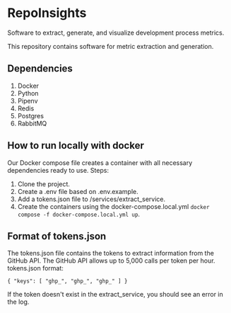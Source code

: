 # RepoInsights
Software to extract, generate, and visualize development process metrics.

This repository contains software for metric extraction and generation.

## Dependencies
1. Docker
2. Python
3. Pipenv
4. Redis
5. Postgres
6. RabbitMQ

## How to run locally with docker

Our Docker compose file creates a container with all necessary dependencies ready to use.
Steps: 
1. Clone the project.
2. Create a .env file based on .env.example.
3. Add a tokens.json file to /services/extract_service.
4. Create the containers using the docker-compose.local.yml ` docker compose -f docker-compose.local.yml up `.

## Format of tokens.json 
The tokens.json file contains the tokens to extract information from the GitHub API. 
The GitHub API allows up to 5,000 calls per token per hour.
tokens.json format:

`{ "keys": [ "ghp_", "ghp_", "ghp_" ] } `

If the token doesn't exist in the extract_service, you should see an error in the log.
